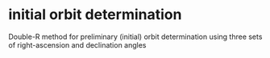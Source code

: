 # initial orbit determination
Double-R method for preliminary (initial) orbit determination using three sets of right-ascension and declination angles
